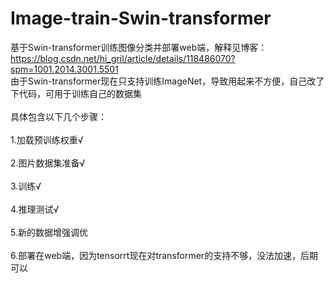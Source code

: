 # Image-train-Swin-transformer
基于Swin-transformer训练图像分类并部署web端，解释见博客：https://blog.csdn.net/hi_gril/article/details/118486070?spm=1001.2014.3001.5501
<br>由于Swin-transformer现在只支持训练ImageNet，导致用起来不方便，自己改了下代码，可用于训练自己的数据集<br>
<br>具体包含以下几个步骤：<br>
<br>1.加载预训练权重√<br>
<br>2.图片数据集准备√<br>
<br>3.训练√<br>
<br>4.推理测试√<br>
<br>5.新的数据增强调优<br>
<br>6.部署在web端，因为tensorrt现在对transformer的支持不够，没法加速，后期可以<br>
